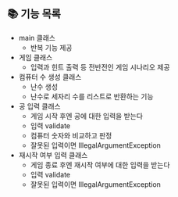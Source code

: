 ## 📚 기능 목록
- main 클래스
  - 반복 기능 제공
- 게임 클래스
  - 입력과 힌트 출력 등 전반전인 게임 시나리오 제공
- 컴퓨터 수 생성 클래스
  - 난수 생성
  - 난수로 세자리 수를 리스트로 반환하는 기능
- 공 입력 클래스
  - 게임 시작 후엔 공에 대한 입력을 받는다
  - 입력 validate
  - 컴퓨터 숫자와 비교하고 판정
  - 잘못된 입력이면 IllegalArgumentException
- 재시작 여부 입력 클래스
  - 게임 종료 후엔 재시작 여부에 대한 입력을 받는다
  - 입력 validate
  - 잘못된 입력이면 IllegalArgumentException